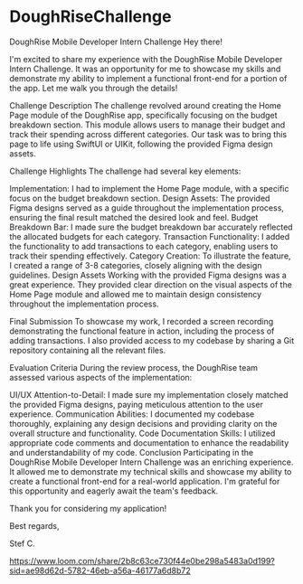 # DoughRiseChallenge
DoughRise Mobile Developer Intern Challenge
Hey there!

I'm excited to share my experience with the DoughRise Mobile Developer Intern Challenge. It was an opportunity for me to showcase my skills and demonstrate my ability to implement a functional front-end for a portion of the app. Let me walk you through the details!

Challenge Description
The challenge revolved around creating the Home Page module of the DoughRise app, specifically focusing on the budget breakdown section. This module allows users to manage their budget and track their spending across different categories. Our task was to bring this page to life using SwiftUI or UIKit, following the provided Figma design assets.

Challenge Highlights
The challenge had several key elements:

Implementation: I had to implement the Home Page module, with a specific focus on the budget breakdown section.
Design Assets: The provided Figma designs served as a guide throughout the implementation process, ensuring the final result matched the desired look and feel.
Budget Breakdown Bar: I made sure the budget breakdown bar accurately reflected the allocated budgets for each category.
Transaction Functionality: I added the functionality to add transactions to each category, enabling users to track their spending effectively.
Category Creation: To illustrate the feature, I created a range of 3-8 categories, closely aligning with the design guidelines.
Design Assets
Working with the provided Figma designs was a great experience. They provided clear direction on the visual aspects of the Home Page module and allowed me to maintain design consistency throughout the implementation process.

Final Submission
To showcase my work, I recorded a screen recording demonstrating the functional feature in action, including the process of adding transactions. I also provided access to my codebase by sharing a Git repository containing all the relevant files.

Evaluation Criteria
During the review process, the DoughRise team assessed various aspects of the implementation:

UI/UX Attention-to-Detail: I made sure my implementation closely matched the provided Figma designs, paying meticulous attention to the user experience.
Communication Abilities: I documented my codebase thoroughly, explaining any design decisions and providing clarity on the overall structure and functionality.
Code Documentation Skills: I utilized appropriate code comments and documentation to enhance the readability and understandability of my code.
Conclusion
Participating in the DoughRise Mobile Developer Intern Challenge was an enriching experience. It allowed me to demonstrate my technical skills and showcase my ability to create a functional front-end for a real-world application. I'm grateful for this opportunity and eagerly await the team's feedback.

Thank you for considering my application!

Best regards,

Stef C.

https://www.loom.com/share/2b8c63ce730f44e0be298a5483a0d199?sid=ae98d62d-5782-46eb-a56a-46177a6d8b72
